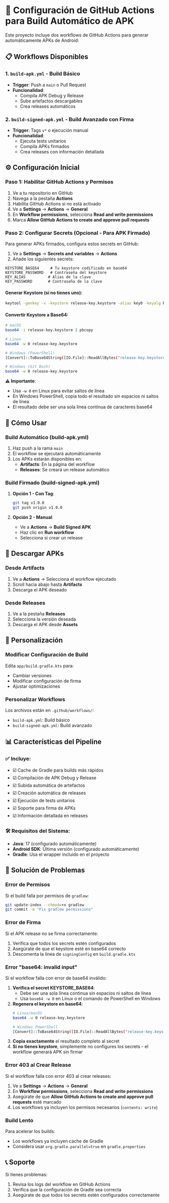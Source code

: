 # 🚀 Configuración de GitHub Actions para Build Automático de APK

Este proyecto incluye dos workflows de GitHub Actions para generar automáticamente APKs de Android:

## 📋 Workflows Disponibles

### 1. `build-apk.yml` - Build Básico
- **Trigger**: Push a `main` o Pull Request
- **Funcionalidad**: 
  - Compila APK Debug y Release
  - Sube artefactos descargables
  - Crea releases automáticos

### 2. `build-signed-apk.yml` - Build Avanzado con Firma
- **Trigger**: Tags `v*` o ejecución manual
- **Funcionalidad**:
  - Ejecuta tests unitarios
  - Compila APKs firmados
  - Crea releases con información detallada

## ⚙️ Configuración Inicial

### Paso 1: Habilitar GitHub Actions y Permisos
1. Ve a tu repositorio en GitHub
2. Navega a la pestaña **Actions**
3. Habilita GitHub Actions si no está activado
4. Ve a **Settings** → **Actions** → **General**
5. En **Workflow permissions**, selecciona **Read and write permissions**
6. Marca **Allow GitHub Actions to create and approve pull requests**

### Paso 2: Configurar Secrets (Opcional - Para APK Firmado)
Para generar APKs firmados, configura estos secrets en GitHub:

1. Ve a **Settings** → **Secrets and variables** → **Actions**
2. Añade los siguientes secrets:

```
KEYSTORE_BASE64     # Tu keystore codificado en base64
KEYSTORE_PASSWORD   # Contraseña del keystore
KEY_ALIAS          # Alias de la clave
KEY_PASSWORD       # Contraseña de la clave
```

#### Generar Keystore (si no tienes uno):
```bash
keytool -genkey -v -keystore release-key.keystore -alias key0 -keyalg RSA -keysize 2048 -validity 10000
```

#### Convertir Keystore a Base64:
```bash
# macOS
base64 -i release-key.keystore | pbcopy

# Linux
base64 -w 0 release-key.keystore

# Windows (PowerShell)
[Convert]::ToBase64String([IO.File]::ReadAllBytes("release-key.keystore"))

# Windows (Git Bash)
base64 -w 0 release-key.keystore
```

**⚠️ Importante**: 
- Usa `-w 0` en Linux para evitar saltos de línea
- En Windows PowerShell, copia todo el resultado sin espacios ni saltos de línea
- El resultado debe ser una sola línea continua de caracteres base64

## 🎯 Cómo Usar

### Build Automático (build-apk.yml)
1. Haz push a la rama `main`
2. El workflow se ejecutará automáticamente
3. Los APKs estarán disponibles en:
   - **Artifacts**: En la página del workflow
   - **Releases**: Se creará un release automático

### Build Firmado (build-signed-apk.yml)
1. **Opción 1 - Con Tag**:
   ```bash
   git tag v1.0.0
   git push origin v1.0.0
   ```

2. **Opción 2 - Manual**:
   - Ve a **Actions** → **Build Signed APK**
   - Haz clic en **Run workflow**
   - Selecciona si crear un release

## 📱 Descargar APKs

### Desde Artifacts
1. Ve a **Actions** → Selecciona el workflow ejecutado
2. Scroll hacia abajo hasta **Artifacts**
3. Descarga el APK deseado

### Desde Releases
1. Ve a la pestaña **Releases**
2. Selecciona la versión deseada
3. Descarga el APK desde **Assets**

## 🔧 Personalización

### Modificar Configuración de Build
Edita `app/build.gradle.kts` para:
- Cambiar versiones
- Modificar configuración de firma
- Ajustar optimizaciones

### Personalizar Workflows
Los archivos están en `.github/workflows/`:
- `build-apk.yml`: Build básico
- `build-signed-apk.yml`: Build avanzado

## 📊 Características del Pipeline

### ✅ Incluye:
- ☑️ Cache de Gradle para builds más rápidos
- ☑️ Compilación de APK Debug y Release
- ☑️ Subida automática de artefactos
- ☑️ Creación automática de releases
- ☑️ Ejecución de tests unitarios
- ☑️ Soporte para firma de APKs
- ☑️ Información detallada en releases

### 🛠️ Requisitos del Sistema:
- **Java**: 17 (configurado automáticamente)
- **Android SDK**: Última versión (configurado automáticamente)
- **Gradle**: Usa el wrapper incluido en el proyecto

## 🚨 Solución de Problemas

### Error de Permisos
Si el build falla por permisos de `gradlew`:
```bash
git update-index --chmod=+x gradlew
git commit -m "Fix gradlew permissions"
```

### Error de Firma
Si el APK release no se firma correctamente:
1. Verifica que todos los secrets estén configurados
2. Asegúrate de que el keystore esté en base64 correcto
3. Descomenta la línea de `signingConfig` en `build.gradle.kts`

### Error "base64: invalid input"
Si el workflow falla con error de base64 inválido:
1. **Verifica el secret KEYSTORE_BASE64**:
   - Debe ser una sola línea continua sin espacios ni saltos de línea
   - Usa `base64 -w 0` en Linux o el comando de PowerShell en Windows
2. **Regenera el keystore en base64**:
   ```bash
   # Linux/macOS
   base64 -w 0 release-key.keystore
   
   # Windows PowerShell
   [Convert]::ToBase64String([IO.File]::ReadAllBytes("release-key.keystore"))
   ```
3. **Copia exactamente** el resultado completo al secret
4. **Si no tienes keystore**, simplemente no configures los secrets - el workflow generará APK sin firmar

### Error 403 al Crear Release
Si el workflow falla con error 403 al crear releases:
1. Ve a **Settings** → **Actions** → **General**
2. En **Workflow permissions**, selecciona **Read and write permissions**
3. Asegúrate de que **Allow GitHub Actions to create and approve pull requests** esté marcado
4. Los workflows ya incluyen los permisos necesarios (`contents: write`)

### Build Lento
Para acelerar los builds:
- Los workflows ya incluyen cache de Gradle
- Considera usar `org.gradle.parallel=true` en `gradle.properties`

## 📞 Soporte

Si tienes problemas:
1. Revisa los logs del workflow en GitHub Actions
2. Verifica que la configuración de Gradle sea correcta
3. Asegúrate de que todos los secrets estén configurados correctamente

